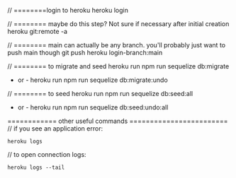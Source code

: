 // ========login to heroku
heroku login

// ======== maybe do this step? Not sure if necessary after initial creation
heroku git:remote -a <name-of-Heroku-app>

// ======== main can actually be any branch. you'll probably just want to push main though
git push heroku login-branch:main




// ======== to migrate and seed
heroku run npm run sequelize db:migrate
 - or -
heroku run npm run sequelize db:migrate:undo

// ======== to seed
heroku run npm run sequelize db:seed:all
 - or -
heroku run npm run sequelize db:seed:undo:all


============ other useful commands ========================
// if you see an application error:

    heroku logs
// to open connection logs:

    heroku logs --tail